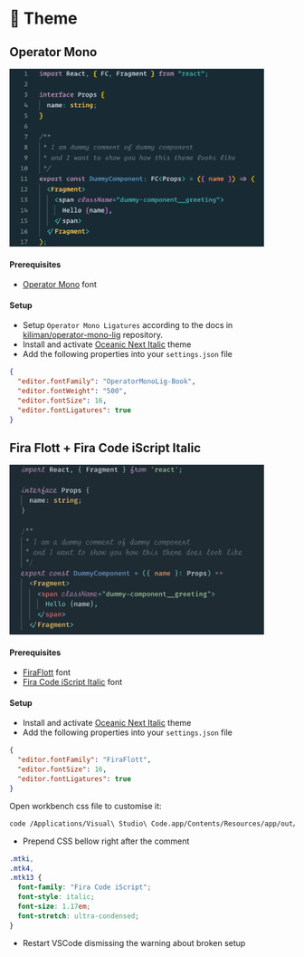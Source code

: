 # 💅 Theme

## Operator Mono

<img src="./operator-mono/theme_screenshot.png" width="450px">

#### Prerequisites

- [Operator Mono](https://www.typography.com/blog/introducing-operator) font

#### Setup

- Setup `Operator Mono Ligatures` according to the docs in [kiliman/operator-mono-lig](https://github.com/kiliman/operator-mono-lig) repository.
- Install and activate [Oceanic Next Italic](https://marketplace.visualstudio.com/items?itemName=SintrumIT.theme-oceanic-next-italic) theme
- Add the following properties into your `settings.json` file

```json
{
  "editor.fontFamily": "OperatorMonoLig-Book",
  "editor.fontWeight": "500",
  "editor.fontSize": 16,
  "editor.fontLigatures": true
}
```

## Fira Flott + Fira Code iScript Italic

<img src="./firaflott-fira-code-iscript-italic/theme_screenshot.png" width="450px">

#### Prerequisites

- [FiraFlott](<https://github.com/kosimst/FiraFlott/blob/master/TTF/FiraFlott%20FiraCode%20(Medium).ttf>) font
- [Fira Code iScript Italic](https://github.com/kencrocken/FiraCodeiScript/blob/master/FiraCodeiScript-Italic.ttf) font

#### Setup

- Install and activate [Oceanic Next Italic](https://marketplace.visualstudio.com/items?itemName=SintrumIT.theme-oceanic-next-italic) theme
- Add the following properties into your `settings.json` file

```json
{
  "editor.fontFamily": "FiraFlott",
  "editor.fontSize": 16,
  "editor.fontLigatures": true
}
```

Open workbench css file to customise it:

```sh
code /Applications/Visual\ Studio\ Code.app/Contents/Resources/app/out/vs/workbench/workbench.desktop.main.css
```

- Prepend CSS bellow right after the comment

```css
.mtki,
.mtk4,
.mtk13 {
  font-family: "Fira Code iScript";
  font-style: italic;
  font-size: 1.17em;
  font-stretch: ultra-condensed;
}
```

- Restart VSCode dismissing the warning about broken setup
